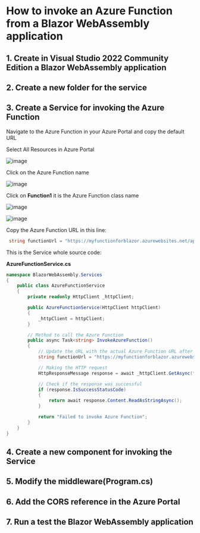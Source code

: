# How to invoke an Azure Function from a Blazor WebAssembly application

## 1. Create in Visual Studio 2022 Community Edition a Blazor WebAssembly application



## 2. Create a new folder for the service



## 3. Create a Service for invoking the Azure Function

Navigate to the Azure Function in your Azure Portal and copy the default URL

Select All Resources in Azure Portal

![image](https://github.com/user-attachments/assets/f97f05af-e1af-4a60-811e-772195236692)

Click on the Azure Function name

![image](https://github.com/user-attachments/assets/8c772241-6af9-4655-8891-d250327aeda2)

Click on **Function1** it is the Azure Function class name

![image](https://github.com/user-attachments/assets/0ffc88cb-891c-4b45-9712-1c42b04ef768)

![image](https://github.com/user-attachments/assets/9bb97778-bc93-46e4-a826-17988d205633)

Copy the Azure Function URL in this line:

```csharp
 string functionUrl = "https://myfunctionforblazor.azurewebsites.net/api/Function1?code=YUKb4eMSrWqeFw2lxL0XJUzUgBfIw3Gh-pVTeELRtym8AzFuThTRwQ%3D%3D";
```

This is the Service whole source code:

**AzureFunctionService.cs**

```csharp
namespace BlazorWebAssembly.Services
{
    public class AzureFunctionService
    {
        private readonly HttpClient _httpClient;

        public AzureFunctionService(HttpClient httpClient)
        {
            _httpClient = httpClient;
        }

        // Method to call the Azure Function
        public async Task<string> InvokeAzureFunction()
        {
            // Update the URL with the actual Azure Function URL after deployment
            string functionUrl = "https://myfunctionforblazor.azurewebsites.net/api/Function1?code=YUKb4eMSrWqeFw2lxL0XJUzUgBfIw3Gh-pVTeELRtym8AzFuThTRwQ%3D%3D";

            // Making the HTTP request
            HttpResponseMessage response = await _httpClient.GetAsync(functionUrl);

            // Check if the response was successful
            if (response.IsSuccessStatusCode)
            {
                return await response.Content.ReadAsStringAsync();
            }

            return "Failed to invoke Azure Function";
        }
    }
}
```

## 4. Create a new component for invoking the Service



## 5. Modify the middleware(Program.cs)



## 6. Add the CORS reference in the Azure Portal



## 7. Run a test the Blazor WebAssembly application
